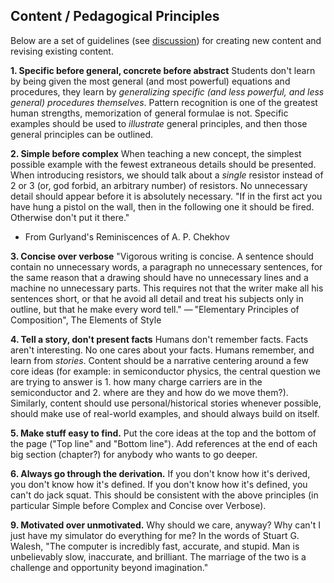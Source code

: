 ## Content / Pedagogical Principles

Below are a set of guidelines (see [discussion](https://github.com/edmundsj/learnElectricalEngineering/issues/13)) for creating new content and revising existing content. 

**1. Specific before general, concrete before abstract**
Students don't learn by being given the most general (and most powerful) equations and procedures, they learn by _generalizing specific (and less powerful, and less general) procedures themselves_. Pattern recognition is one of the greatest human strengths, memorization of general formulae is not. Specific examples should be used to _illustrate_ general principles, and then those general principles can be outlined.

**2. Simple before complex**
When teaching a new concept, the simplest possible example with the fewest extraneous details should be presented. When introducing resistors, we should talk about a _single_ resistor instead of 2 or 3 (or, god forbid, an arbitrary number) of resistors. No unnecessary detail should appear before it is absolutely necessary.
"If in the first act you have hung a pistol on the wall, then in the following one it should be fired. Otherwise don't put it there."
 - From Gurlyand's Reminiscences of A. P. Chekhov

**3. Concise over verbose**
"Vigorous writing is concise. A sentence should contain no unnecessary words, a paragraph no unnecessary sentences, for the same reason that a drawing should have no unnecessary lines and a machine no unnecessary parts. This requires not that the writer make all his sentences short, or that he avoid all detail and treat his subjects only in outline, but that he make every word tell."
— "Elementary Principles of Composition", The Elements of Style

**4. Tell a story, don't present facts**
Humans don't remember facts. Facts aren't interesting. No one cares about your facts. Humans remember, and learn from _stories_. Content should be a narrative centering around a few core ideas (for example: in semiconductor physics, the central question we are trying to answer is 1. how many charge carriers are in the semiconductor and 2. where are they and how do we move them?). Similarly, content should use personal/historical stories whenever possible, should make use of real-world examples, and should always build on itself.

**5. Make stuff easy to find.**
Put the core ideas at the top and the bottom of the page ("Top line" and "Bottom line"). Add references at the end of each big section (chapter?) for anybody who wants to go deeper.

**6. Always go through the derivation.**
If you don't know how it's derived, you don't know how it's defined. If you don't know how it's defined, you can't do jack squat. This should be consistent with the above principles (in particular Simple before Complex and Concise over Verbose).

**9. Motivated over unmotivated.**
Why should we care, anyway? Why can't I just have my simulator do everything for me? In the words of Stuart G. Walesh, "The computer is incredibly fast, accurate, and stupid. Man is unbelievably slow, inaccurate, and brilliant. The marriage of the two is a challenge and opportunity beyond imagination."
